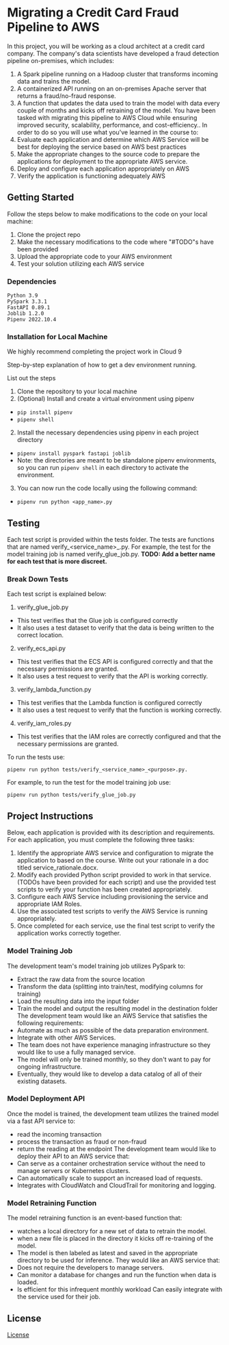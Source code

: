 # Migrating a Credit Card Fraud Pipeline to AWS

In this project, you will be working as a cloud architect at a credit card company. The company's data scientists have developed a fraud detection pipeline on-premises, which includes:
1. A Spark pipeline running on a Hadoop cluster that transforms incoming data and trains the model.
2. A containerized API running on an on-premises Apache server that returns a fraud/no-fraud response.
3. A function that updates the data used to train the model with data every couple of months and kicks off retraining of the model.
You have been tasked with migrating this pipeline to AWS Cloud while ensuring improved security, scalability, performance, and cost-efficiency.. In order to do so you will use what you've learned in the course to:
1. Evaluate each application and determine which AWS Service will be best for deploying the service based on AWS best practices
2. Make the appropriate changes to the source code to prepare the applications for deployment to the appropriate AWS service.
3. Deploy and configure each application appropriately on AWS
4. Verify the application is functioning adequately AWS

## Getting Started

Follow the steps below to make modifications to the code on your local machine:
1. Clone the project repo 
2. Make the necessary modifications to the code where "#TODO"s have been provided
3. Upload the appropriate code to your AWS environment
4. Test your solution utilizing each AWS service

### Dependencies

```
Python 3.9
PySpark 3.3.1
FastAPI 0.89.1
Joblib 1.2.0
Pipenv 2022.10.4
```

### Installation for Local Machine
We highly recommend completing the project work in Cloud 9

Step-by-step explanation of how to get a dev environment running.

List out the steps
1. Clone the repository to your local machine
2. (Optional) Install and create a virtual environment using pipenv
  - ```pip install pipenv```
  - ```pipenv shell```
2. Install the necessary dependencies using pipenv in each project directory
  - ```pipenv install pyspark fastapi joblib ```
  - Note: the directories are meant to be standalone pipenv environments, so you can run ```pipenv shell``` in each directory to activate the environment.
3. You can now run the code locally using the following command:
  - ```pipenv run python <app_name>.py```

## Testing

Each test script is provided within the tests folder. The tests are functions that are named verify_<service_name>_<purpose>.py. For example, the test for the model training job is named verify_glue_job.py. **TODO: Add a better name for each test that is more discreet.**

### Break Down Tests

Each test script is explained below:

1. verify_glue_job.py
  - This test verifies that the Glue job is configured correctly 
  - It also uses a test dataset to verify that the data is being written to the correct location.
2. verify_ecs_api.py
  - This test verifies that the ECS API is configured correctly and that the necessary permissions are granted.
  - It also uses a test request to verify that the API is working correctly.
3. verify_lambda_function.py
  - This test verifies that the Lambda function is configured correctly 
  - It also uses a test request to verify that the function is working correctly.
4. verify_iam_roles.py
  - This test verifies that the IAM roles are correctly configured and that the necessary permissions are granted.

To run the tests use:

```
pipenv run python tests/verify_<service_name>_<purpose>.py.
```

For example, to run the test for the model training job use:
```
pipenv run python tests/verify_glue_job.py
```
## Project Instructions

Below, each application is provided with its description and requirements. For each application, you must complete the following three tasks:
1. Identify the appropriate AWS service and configuration to migrate the application to based on the course. Write out your rationale in a doc titled service_rationale.docx.
2. Modify each provided Python script provided to work in that service. (TODOs have been provided for each script) and use the provided test scripts to verify your function has been created appropriately. 
3. Configure each AWS Service including provisioning the service and appropriate IAM Roles. 
4. Use the associated test scripts to verify the AWS Service is running appropriately. 
5. Once completed for each service, use the final test script to verify the application works correctly together. 

### Model Training Job
The development team's model training job utilizes PySpark to:
  - Extract the raw data from the source location 
  - Transform the data (splitting into train/test, modifying columns for training) 
  - Load the resulting data into the input folder 
  - Train the model and output the resulting model in the destination folder
The development team would like an AWS Service that satisfies the following requirements:
  - Automate as much as possible of the data preparation environment. 
  - Integrate with other AWS Services. 
  - The team does not have experience managing infrastructure so they would like to use a fully managed service. 
  - The model will only be trained monthly, so they don't want to pay for ongoing infrastructure. 
  - Eventually, they would like to develop a data catalog of all of their existing datasets. 

### Model Deployment API
Once the model is trained, the development team utilizes the trained model via a fast API service to:
  - read the incoming transaction
  - process the transaction as fraud or non-fraud 
  - return the reading at the endpoint 
The development team would like to deploy their API to an AWS service that:
  - Can serve as a container orchestration service without the need to manage servers or Kubernetes clusters. 
  - Can automatically scale to support an increased load of requests.
  - Integrates with CloudWatch and CloudTrail for monitoring and logging. 

### Model Retraining Function
The model retraining function is an event-based function that:
  - watches a local directory for a new set of data to retrain the model.
  - when a new file is placed in the directory it kicks off re-training of the model.
  - The model is then labeled as latest and saved in the appropriate directory to be used for inference.
They would like an AWS service that:
  - Does not require the developers to manage servers.
  - Can monitor a database for changes and run the function when data is loaded. 
  -  Is efficient for this infrequent monthly workload
Can easily integrate with the service used for their job.


## License
[License](../LICENSE.md)
